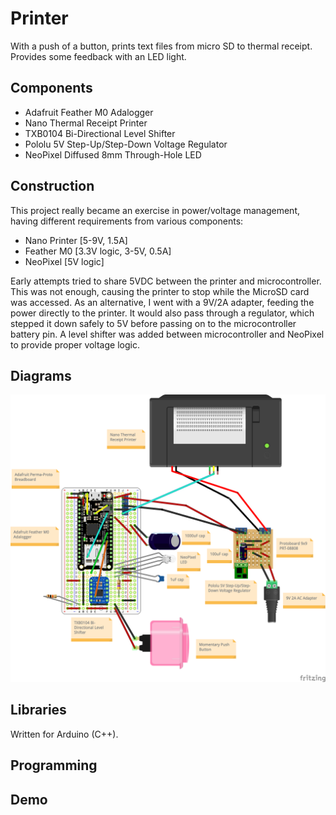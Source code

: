 # Printer
With a push of a button, prints text files from micro SD to thermal receipt.
Provides some feedback with an LED light.

## Components
- Adafruit Feather M0 Adalogger
- Nano Thermal Receipt Printer
- TXB0104 Bi-Directional Level Shifter
- Pololu 5V Step-Up/Step-Down Voltage Regulator
- NeoPixel Diffused 8mm Through-Hole LED

## Construction
This project really became an exercise in power/voltage management, having
different requirements from various components:

- Nano Printer [5-9V, 1.5A]
- Feather M0 [3.3V logic, 3-5V, 0.5A]
- NeoPixel [5V logic]

Early attempts tried to share 5VDC between the printer and microcontroller.
This was not enough, causing the printer to stop while the MicroSD card was
accessed. As an alternative, I went with a 9V/2A adapter, feeding the power
directly to the printer. It would also pass through a regulator, which stepped
it down safely to 5V before passing on to the microcontroller battery pin. A
level shifter was added between microcontroller and NeoPixel to provide proper
voltage logic.

## Diagrams

![printer breadboard](assets/printer_bb.png)

## Libraries

Written for Arduino (C++).

## Programming

## Demo
